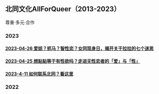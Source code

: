 ## 北同文化AllForQueer（2013-2023）
尊重·多元·合作

### 2023

#### [2023-04-26 爱姐？抓马？智性恋？女同现身日，揭开关于拉拉的七个迷思](https://allforqueer.github.io/2023/2023-04-26_爱姐？抓马？智性恋？女同现身日，揭开关于拉拉的七个迷思.html)
#### [2023-04-25 想贴贴等于有性欲吗？走进无性恋者的「爱」与「性」](https://allforqueer.github.io/2023/2023-04-25_想贴贴等于有性欲吗？走进无性恋者的「爱」与「性」.html)
#### [2023-4-11 如何联系北同？看这里](https://allforqueer.github.io/2023/2023-04-11_%E5%A6%82%E4%BD%95%E8%81%94%E7%B3%BB%E5%8C%97%E5%90%8C%EF%BC%9F%E7%9C%8B%E8%BF%99%E9%87%8C.html)


### 2022


